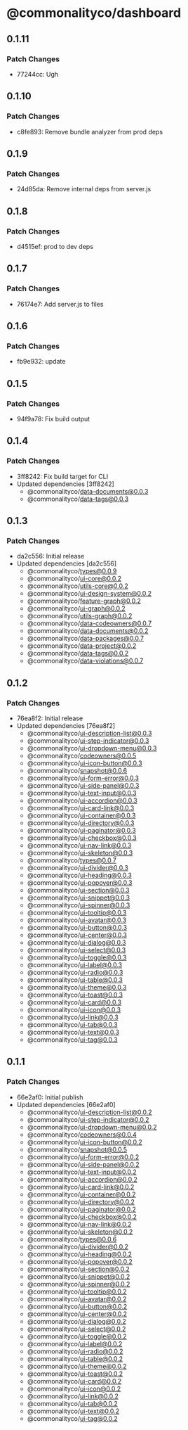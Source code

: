# @commonalityco/dashboard

## 0.1.11

### Patch Changes

- 77244cc: Ugh

## 0.1.10

### Patch Changes

- c8fe893: Remove bundle analyzer from prod deps

## 0.1.9

### Patch Changes

- 24d85da: Remove internal deps from server.js

## 0.1.8

### Patch Changes

- d4515ef: prod to dev deps

## 0.1.7

### Patch Changes

- 76174e7: Add server.js to files

## 0.1.6

### Patch Changes

- fb9e932: update

## 0.1.5

### Patch Changes

- 94f9a78: Fix build output

## 0.1.4

### Patch Changes

- 3ff8242: Fix build target for CLI
- Updated dependencies [3ff8242]
  - @commonalityco/data-documents@0.0.3
  - @commonalityco/data-tags@0.0.3

## 0.1.3

### Patch Changes

- da2c556: Initial release
- Updated dependencies [da2c556]
  - @commonalityco/types@0.0.9
  - @commonalityco/ui-core@0.0.2
  - @commonalityco/utils-core@0.0.2
  - @commonalityco/ui-design-system@0.0.2
  - @commonalityco/feature-graph@0.0.2
  - @commonalityco/ui-graph@0.0.2
  - @commonalityco/utils-graph@0.0.2
  - @commonalityco/data-codeowners@0.0.7
  - @commonalityco/data-documents@0.0.2
  - @commonalityco/data-packages@0.0.7
  - @commonalityco/data-project@0.0.2
  - @commonalityco/data-tags@0.0.2
  - @commonalityco/data-violations@0.0.7

## 0.1.2

### Patch Changes

- 76ea8f2: Initial release
- Updated dependencies [76ea8f2]
  - @commonalityco/ui-description-list@0.0.3
  - @commonalityco/ui-step-indicator@0.0.3
  - @commonalityco/ui-dropdown-menu@0.0.3
  - @commonalityco/codeowners@0.0.5
  - @commonalityco/ui-icon-button@0.0.3
  - @commonalityco/snapshot@0.0.6
  - @commonalityco/ui-form-error@0.0.3
  - @commonalityco/ui-side-panel@0.0.3
  - @commonalityco/ui-text-input@0.0.3
  - @commonalityco/ui-accordion@0.0.3
  - @commonalityco/ui-card-link@0.0.3
  - @commonalityco/ui-container@0.0.3
  - @commonalityco/ui-directory@0.0.3
  - @commonalityco/ui-paginator@0.0.3
  - @commonalityco/ui-checkbox@0.0.3
  - @commonalityco/ui-nav-link@0.0.3
  - @commonalityco/ui-skeleton@0.0.3
  - @commonalityco/types@0.0.7
  - @commonalityco/ui-divider@0.0.3
  - @commonalityco/ui-heading@0.0.3
  - @commonalityco/ui-popover@0.0.3
  - @commonalityco/ui-section@0.0.3
  - @commonalityco/ui-snippet@0.0.3
  - @commonalityco/ui-spinner@0.0.3
  - @commonalityco/ui-tooltip@0.0.3
  - @commonalityco/ui-avatar@0.0.3
  - @commonalityco/ui-button@0.0.3
  - @commonalityco/ui-center@0.0.3
  - @commonalityco/ui-dialog@0.0.3
  - @commonalityco/ui-select@0.0.3
  - @commonalityco/ui-toggle@0.0.3
  - @commonalityco/ui-label@0.0.3
  - @commonalityco/ui-radio@0.0.3
  - @commonalityco/ui-table@0.0.3
  - @commonalityco/ui-theme@0.0.3
  - @commonalityco/ui-toast@0.0.3
  - @commonalityco/ui-card@0.0.3
  - @commonalityco/ui-icon@0.0.3
  - @commonalityco/ui-link@0.0.3
  - @commonalityco/ui-tab@0.0.3
  - @commonalityco/ui-text@0.0.3
  - @commonalityco/ui-tag@0.0.3

## 0.1.1

### Patch Changes

- 66e2af0: Initial publish
- Updated dependencies [66e2af0]
  - @commonalityco/ui-description-list@0.0.2
  - @commonalityco/ui-step-indicator@0.0.2
  - @commonalityco/ui-dropdown-menu@0.0.2
  - @commonalityco/codeowners@0.0.4
  - @commonalityco/ui-icon-button@0.0.2
  - @commonalityco/snapshot@0.0.5
  - @commonalityco/ui-form-error@0.0.2
  - @commonalityco/ui-side-panel@0.0.2
  - @commonalityco/ui-text-input@0.0.2
  - @commonalityco/ui-accordion@0.0.2
  - @commonalityco/ui-card-link@0.0.2
  - @commonalityco/ui-container@0.0.2
  - @commonalityco/ui-directory@0.0.2
  - @commonalityco/ui-paginator@0.0.2
  - @commonalityco/ui-checkbox@0.0.2
  - @commonalityco/ui-nav-link@0.0.2
  - @commonalityco/ui-skeleton@0.0.2
  - @commonalityco/types@0.0.6
  - @commonalityco/ui-divider@0.0.2
  - @commonalityco/ui-heading@0.0.2
  - @commonalityco/ui-popover@0.0.2
  - @commonalityco/ui-section@0.0.2
  - @commonalityco/ui-snippet@0.0.2
  - @commonalityco/ui-spinner@0.0.2
  - @commonalityco/ui-tooltip@0.0.2
  - @commonalityco/ui-avatar@0.0.2
  - @commonalityco/ui-button@0.0.2
  - @commonalityco/ui-center@0.0.2
  - @commonalityco/ui-dialog@0.0.2
  - @commonalityco/ui-select@0.0.2
  - @commonalityco/ui-toggle@0.0.2
  - @commonalityco/ui-label@0.0.2
  - @commonalityco/ui-radio@0.0.2
  - @commonalityco/ui-table@0.0.2
  - @commonalityco/ui-theme@0.0.2
  - @commonalityco/ui-toast@0.0.2
  - @commonalityco/ui-card@0.0.2
  - @commonalityco/ui-icon@0.0.2
  - @commonalityco/ui-link@0.0.2
  - @commonalityco/ui-tab@0.0.2
  - @commonalityco/ui-text@0.0.2
  - @commonalityco/ui-tag@0.0.2

